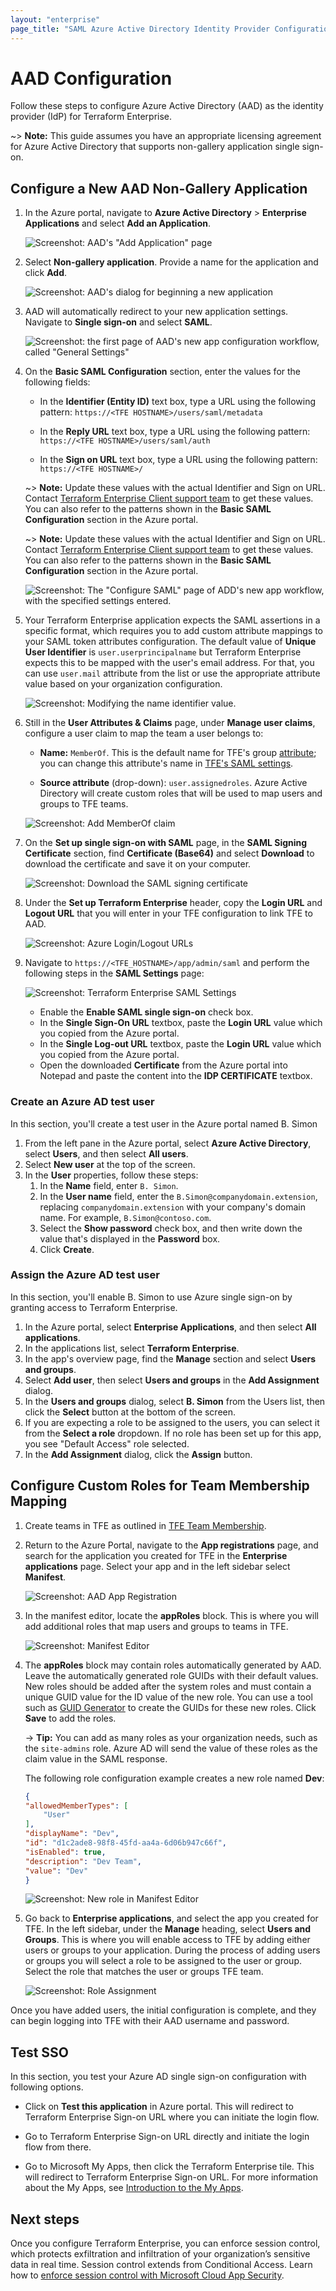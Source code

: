 ```yaml
---
layout: "enterprise"
page_title: "SAML Azure Active Directory Identity Provider Configuration - Terraform Enterprise"
---
```


# AAD Configuration

Follow these steps to configure Azure Active Directory (AAD) as the identity provider (IdP) for Terraform Enterprise.

~> **Note:** This guide assumes you have an appropriate licensing agreement for Azure Active Directory that supports non-gallery application single sign-on.

## Configure a New AAD Non-Gallery Application

1. In the Azure portal, navigate to **Azure Active Directory** > **Enterprise Applications** and select **Add an Application**.

    ![Screenshot: AAD's "Add Application" page](./images/sso-aad-saml-add-application.png)

2. Select **Non-gallery application**. Provide a name for the application and click **Add**.

    ![Screenshot: AAD's dialog for beginning a new application](./images/sso-aad-saml-new-application-form.png)

3. AAD will automatically redirect to your new application settings. Navigate to **Single sign-on** and select **SAML**.

    ![Screenshot: the first page of AAD's new app configuration workflow, called "General Settings"](./images/sso-aad-saml-sso-method.png)

1. On the **Basic SAML Configuration** section, enter the values for the following fields:

    - In the **Identifier (Entity ID)** text box, type a URL using the following pattern:
    `https://<TFE HOSTNAME>/users/saml/metadata`

    - In the **Reply URL** text box, type a URL using the following pattern:
    `https://<TFE HOSTNAME>/users/saml/auth`

	- In the **Sign on URL** text box, type a URL using the following pattern:
    `https://<TFE HOSTNAME>/`

	~> **Note:** Update these values with the actual Identifier and Sign on URL. Contact [Terraform Enterprise Client support team](https://support.hashicorp.com) to get these values. You can also refer to the patterns shown in the **Basic SAML Configuration** section in the Azure portal.
	
    ~> **Note:** Update these values with the actual Identifier and Sign on URL. Contact [Terraform Enterprise Client support team](https://support.hashicorp.com) to get these values. You can also refer to the patterns shown in the **Basic SAML Configuration** section in the Azure portal.

    ![Screenshot: The "Configure SAML" page of ADD's new app workflow, with the specified settings entered.](./images/sso-aad-saml-configuration.png)

1. Your Terraform Enterprise application expects the SAML assertions in a specific format, which requires you to add custom attribute mappings to your SAML token attributes configuration. The default value of **Unique User Identifier** is `user.userprincipalname` but Terraform Enterprise expects this to be mapped with the user's email address. For that, you can use `user.mail` attribute from the list or use the appropriate attribute value based on your organization configuration.

    ![Screenshot: Modifying the name identifier value.](./images/sso-aad-saml-user-claims-name-identifier.png)

6. Still in the **User Attributes & Claims** page, under **Manage user claims**, configure a user claim to map the team a user belongs to:
    
     - **Name:** `MemberOf`. This is the default name for TFE's group [attribute](./attributes.html); you can change this attribute's name in [TFE's SAML settings](./configuration.html).
    
     - **Source attribute** (drop-down): `user.assignedroles`. Azure Active Directory will create custom roles that will be used to map users and groups to TFE teams.

    ![Screenshot: Add MemberOf claim](./images/sso-aad-saml-user-claims-memberof.png)

1. On the **Set up single sign-on with SAML** page, in the **SAML Signing Certificate** section,  find **Certificate (Base64)** and select **Download** to download the certificate and save it on your computer.

    ![Screenshot: Download the SAML signing certificate](./images/sso-aad-saml-signing-certificate.png)

8. Under the **Set up Terraform Enterprise** header, copy the **Login URL** and **Logout URL** that you will enter in your TFE configuration to link TFE to AAD.

    ![Screenshot: Azure Login/Logout URLs](./images/sso-aad-saml-urls.png)

9. Navigate to `https://<TFE_HOSTNAME>/app/admin/saml` and perform the following steps in the **SAML Settings** page:

    ![Screenshot: Terraform Enterprise SAML Settings](./images/sso-aad-saml-tfe-saml-settings.png)

    - Enable the **Enable SAML single sign-on** check box.
    - In the **Single Sign-On URL** textbox, paste the **Login URL** value which you copied from the Azure portal.
    - In the **Single Log-out URL** textbox, paste the **Login URL** value which you copied from the Azure portal.
    - Open the downloaded **Certificate** from the Azure portal into Notepad and paste the content into the **IDP CERTIFICATE** textbox. 

### Create an Azure AD test user

In this section, you'll create a test user in the Azure portal named B. Simon

1. From the left pane in the Azure portal, select **Azure Active Directory**, select **Users**, and then select **All users**.
1. Select **New user** at the top of the screen.
1. In the **User** properties, follow these steps:
   1. In the **Name** field, enter `B. Simon`.  
   1. In the **User name** field, enter the `B.Simon@companydomain.extension`, replacing `companydomain.extension` with your company's domain name. For example, `B.Simon@contoso.com`.
   1. Select the **Show password** check box, and then write down the value that's displayed in the **Password** box.
   1. Click **Create**.

### Assign the Azure AD test user

In this section, you'll enable B. Simon to use Azure single sign-on by granting access to Terraform Enterprise.

1. In the Azure portal, select **Enterprise Applications**, and then select **All applications**.
1. In the applications list, select **Terraform Enterprise**.
1. In the app's overview page, find the **Manage** section and select **Users and groups**.
1. Select **Add user**, then select **Users and groups** in the **Add Assignment** dialog.
1. In the **Users and groups** dialog, select **B. Simon** from the Users list, then click the **Select** button at the bottom of the screen.
1. If you are expecting a role to be assigned to the users, you can select it from the **Select a role** dropdown. If no role has been set up for this app, you see "Default Access" role selected.
1. In the **Add Assignment** dialog, click the **Assign** button.

## Configure Custom Roles for Team Membership Mapping

1. Create teams in TFE as outlined in [TFE Team Membership](./team-membership.html).

2. Return to the Azure Portal, navigate to the **App registrations** page, and search for the application you created for TFE in the **Enterprise applications** page. Select your app and in the left sidebar select **Manifest**.

    ![Screenshot: AAD App Registration](./images/sso-aad-saml-app-registration.png)

3. In the manifest editor, locate the **appRoles** block. This is where you will add additional roles that map users and groups to teams in TFE.

    ![Screenshot: Manifest Editor](./images/sso-aad-saml-manifest-approles.png)

4. The **appRoles** block may contain roles automatically generated by AAD. Leave the automatically generated role GUIDs with their default values.  New roles should be added after the system roles and must contain a unique GUID value for the ID value of the new role. You can use a tool such as [GUID Generator](https://www.guidgenerator.com) to create the GUIDs for these new roles. Click **Save** to add the roles.

    -> **Tip:** You can add as many roles as your organization needs, such as the `site-admins` role. Azure AD will send the value of these roles as the claim value in the SAML response.

    The following role configuration example creates a new role named **Dev**:

    ```json
    {
    "allowedMemberTypes": [
        "User"
    ],
    "displayName": "Dev",
    "id": "d1c2ade8-98f8-45fd-aa4a-6d06b947c66f",
    "isEnabled": true,
    "description": "Dev Team",
    "value": "Dev"
    }
    ```

    ![Screenshot: New role in Manifest Editor](./images/sso-aad-saml-manifest-devapprole.png)

5. Go back to **Enterprise applications**, and select the app you created for TFE. In the left sidebar, under the **Manage** heading, select **Users and Groups**. This is where you will enable access to TFE by adding either users or groups to your application. During the process of adding users or groups you will select a role to be assigned to the user or group. Select the role that matches the user or groups TFE team.

    ![Screenshot: Role Assignment](./images/sso-aad-saml-role-assignment.png)

Once you have added users, the initial configuration is complete, and they can begin logging into TFE with their AAD username and password.


## Test SSO

In this section, you test your Azure AD single sign-on configuration with following options. 

- Click on **Test this application** in Azure portal. This will redirect to Terraform Enterprise Sign-on URL where you can initiate the login flow. 

- Go to Terraform Enterprise Sign-on URL directly and initiate the login flow from there.

- Go to Microsoft My Apps, then click the Terraform Enterprise tile. This will redirect to Terraform Enterprise Sign-on URL. For more information about the My Apps, see [Introduction to the My Apps](https://support.microsoft.com/account-billing/sign-in-and-start-apps-from-the-my-apps-portal-2f3b1bae-0e5a-4a86-a33e-876fbd2a4510).

## Next steps

Once you configure Terraform Enterprise, you can enforce session control, which protects exfiltration and infiltration of your organization’s sensitive data in real time. Session control extends from Conditional Access. Learn how to [enforce session control with Microsoft Cloud App Security](/cloud-app-security/proxy-deployment-any-app).